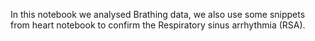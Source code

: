 In this notebook we analysed Brathing data, we also use some snippets from heart notebook to confirm the Respiratory sinus arrhythmia (RSA).
